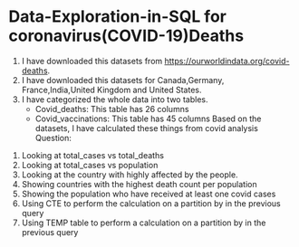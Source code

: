 # Data-Exploration-in-SQL for coronavirus(COVID-19)Deaths
1. I have downloaded this datasets from https://ourworldindata.org/covid-deaths.
2. I have downloaded this datasets for Canada,Germany, France,India,United Kingdom and United States.
3. I have categorized the whole data into two tables.
   * Covid_deaths: This table has 26 columns
   * Covid_vaccinations: This table has 45 columns
 Based on the datasets, I have calculated these things from covid analysis
 Question: 
1)	Looking at total_cases vs total_deaths
2)	Looking at total_cases vs population
3)	Looking at the country with highly affected by the people.
4)	Showing countries with the highest death count per population
5)	Showing the population who have received at least one covid cases
6)	Using CTE to perform the calculation  on a partition by in the previous query
7)	Using TEMP table to perform a calculation on a partition by in the previous query


